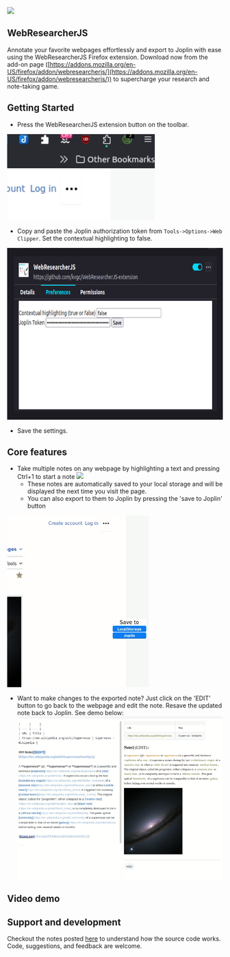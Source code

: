 <img width="50%" src="logo.png">

## WebResearcherJS

Annotate your favorite webpages effortlessly and export to Joplin with ease using the WebResearcherJS Firefox extension. Download now from the add-on page ([https://addons.mozilla.org/en-US/firefox/addon/webresearcherjs/](https://addons.mozilla.org/en-US/firefox/addon/webresearcherjs/)) to supercharge your research and note-taking game.


## Getting Started
- Press the WebResearcherJS extension button on the toolbar.
<img height="200px" src="demo00.gif">

- Copy and paste the Joplin authorization token from `Tools->Options->Web Clipper`. Set the contextual highlighting to false.
<img height="400px" src="demo00.png">

- Save the settings. 



## Core features
- Take multiple notes on any webpage by highlighting a text and pressing Ctrl+1 to start a note
![](demo1.gif)
  - These notes are automatically saved to your local storage and will be displayed the next time you visit the page. 
  - You can also export to them to Joplin by pressing the 'save to Joplin' button

<img height="400px" src="demo2.gif">

- Want to make changes to the exported note? Just click on the 'EDIT' button to go back to the webpage and edit the note. Resave the updated note back to Joplin. See demo below:
![](demo3.gif)


## Video demo


## Support and development
Checkout the notes posted [here](docs/docs.md) to understand how the source code works. Code, suggestions, and feedback are welcome.

